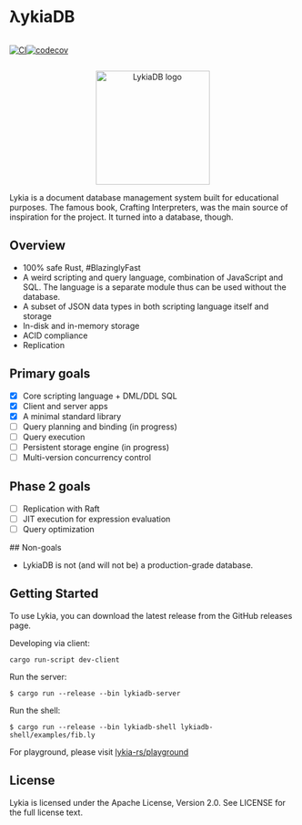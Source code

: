 # λykiaDB
<div style="display: flex;">
<div>

[![CI](https://github.com/lykia-rs/lykiadb/actions/workflows/ci.yml/badge.svg?branch=main)](https://github.com/lykia-rs/lykiadb/actions/workflows/ci.yml)

</div>
<div>

[![codecov](https://codecov.io/gh/lykia-rs/lykiadb/graph/badge.svg?token=DGIK7BE3K1)](https://codecov.io/gh/lykia-rs/lykiadb)

</div>
</div>

<p align="center">
    <img alt="LykiaDB logo" height="200" src="https://raw.githubusercontent.com/lykia-rs/lykiadb/refs/heads/main/assets/logo.svg">
</p>


Lykia is a document database management system built for educational purposes. The famous book, Crafting Interpreters, was the main source of inspiration for the project. It turned into a database, though.

## Overview
- 100% safe Rust, #BlazinglyFast
- A weird scripting and query language, combination of JavaScript and SQL. The language is a separate module thus can be used without the database.
- A subset of JSON data types in both scripting language itself and storage
- In-disk and in-memory storage
- ACID compliance
- Replication

## Primary goals
- [x] Core scripting language + DML/DDL SQL
- [x] Client and server apps
- [x] A minimal standard library
- [ ] Query planning and binding (in progress)
- [ ] Query execution
- [ ] Persistent storage engine (in progress)
- [ ] Multi-version concurrency control

## Phase 2 goals
- [ ] Replication with Raft
- [ ] JIT execution for expression evaluation
- [ ] Query optimization

## Non-goals
- LykiaDB is not (and will not be) a production-grade database.

## Getting Started
To use Lykia, you can download the latest release from the GitHub releases page.

Developing via client:

```shell
cargo run-script dev-client
```

Run the server:

```shell
$ cargo run --release --bin lykiadb-server
```
Run the shell:

```shell 
$ cargo run --release --bin lykiadb-shell lykiadb-shell/examples/fib.ly
```

For playground, please visit [lykia-rs/playground](https://github.com/lykia-rs/playground)

## License
Lykia is licensed under the Apache License, Version 2.0. See LICENSE for the full license text.